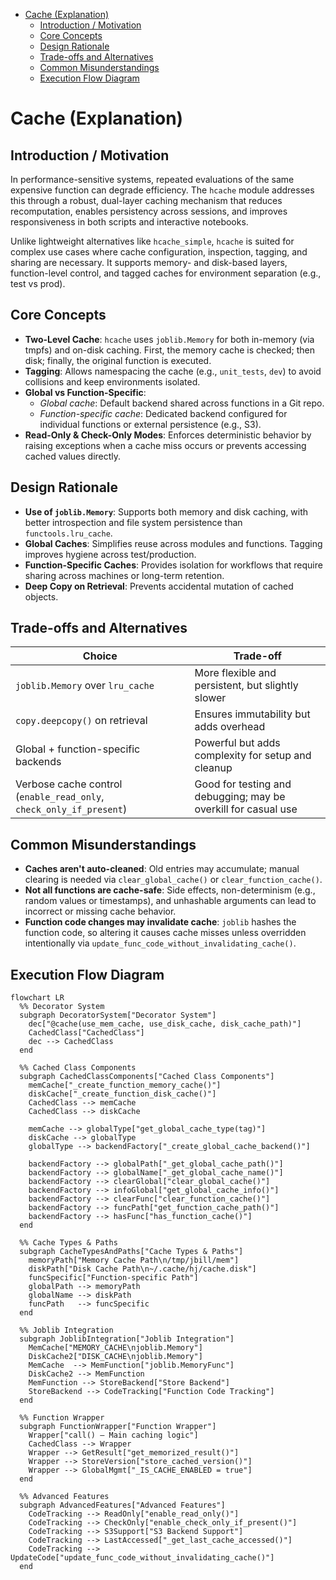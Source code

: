 <!-- toc -->

- [Cache (Explanation)](#cache-explanation)
  * [Introduction / Motivation](#introduction--motivation)
  * [Core Concepts](#core-concepts)
  * [Design Rationale](#design-rationale)
  * [Trade-offs and Alternatives](#trade-offs-and-alternatives)
  * [Common Misunderstandings](#common-misunderstandings)
  * [Execution Flow Diagram](#execution-flow-diagram)

<!-- tocstop -->

# Cache (Explanation)

## Introduction / Motivation

In performance-sensitive systems, repeated evaluations of the same expensive
function can degrade efficiency. The `hcache` module addresses this through a
robust, dual-layer caching mechanism that reduces recomputation, enables
persistency across sessions, and improves responsiveness in both scripts and
interactive notebooks.

Unlike lightweight alternatives like `hcache_simple`, `hcache` is suited for
complex use cases where cache configuration, inspection, tagging, and sharing
are necessary. It supports memory- and disk-based layers, function-level
control, and tagged caches for environment separation (e.g., test vs prod).

## Core Concepts

- **Two-Level Cache**: `hcache` uses `joblib.Memory` for both in-memory (via
  tmpfs) and on-disk caching. First, the memory cache is checked; then disk;
  finally, the original function is executed.
- **Tagging**: Allows namespacing the cache (e.g., `unit_tests`, `dev`) to avoid
  collisions and keep environments isolated.
- **Global vs Function-Specific**:
  - _Global cache_: Default backend shared across functions in a Git repo.
  - _Function-specific cache_: Dedicated backend configured for individual
    functions or external persistence (e.g., S3).
- **Read-Only & Check-Only Modes**: Enforces deterministic behavior by raising
  exceptions when a cache miss occurs or prevents accessing cached values
  directly.

## Design Rationale

- **Use of `joblib.Memory`**: Supports both memory and disk caching, with better
  introspection and file system persistence than `functools.lru_cache`.
- **Global Caches**: Simplifies reuse across modules and functions. Tagging
  improves hygiene across test/production.
- **Function-Specific Caches**: Provides isolation for workflows that require
  sharing across machines or long-term retention.
- **Deep Copy on Retrieval**: Prevents accidental mutation of cached objects.

## Trade-offs and Alternatives

| Choice                                                              | Trade-off                                                      |
| ------------------------------------------------------------------- | -------------------------------------------------------------- |
| `joblib.Memory` over `lru_cache`                                    | More flexible and persistent, but slightly slower              |
| `copy.deepcopy()` on retrieval                                      | Ensures immutability but adds overhead                         |
| Global + function-specific backends                                 | Powerful but adds complexity for setup and cleanup             |
| Verbose cache control (`enable_read_only`, `check_only_if_present`) | Good for testing and debugging; may be overkill for casual use |

## Common Misunderstandings

- **Caches aren't auto-cleaned**: Old entries may accumulate; manual clearing is
  needed via `clear_global_cache()` or `clear_function_cache()`.
- **Not all functions are cache-safe**: Side effects, non-determinism (e.g.,
  random values or timestamps), and unhashable arguments can lead to incorrect
  or missing cache behavior.
- **Function code changes may invalidate cache**: `joblib` hashes the function
  code, so altering it causes cache misses unless overridden intentionally via
  `update_func_code_without_invalidating_cache()`.

## Execution Flow Diagram

```mermaid
flowchart LR
  %% Decorator System
  subgraph DecoratorSystem["Decorator System"]
    dec["@cache(use_mem_cache, use_disk_cache, disk_cache_path)"]
    CachedClass["CachedClass"]
    dec --> CachedClass
  end

  %% Cached Class Components
  subgraph CachedClassComponents["Cached Class Components"]
    memCache["_create_function_memory_cache()"]
    diskCache["_create_function_disk_cache()"]
    CachedClass --> memCache
    CachedClass --> diskCache

    memCache --> globalType["get_global_cache_type(tag)"]
    diskCache --> globalType
    globalType --> backendFactory["_create_global_cache_backend()"]

    backendFactory --> globalPath["_get_global_cache_path()"]
    backendFactory --> globalName["_get_global_cache_name()"]
    backendFactory --> clearGlobal["clear_global_cache()"]
    backendFactory --> infoGlobal["get_global_cache_info()"]
    backendFactory --> clearFunc["clear_function_cache()"]
    backendFactory --> funcPath["get_function_cache_path()"]
    backendFactory --> hasFunc["has_function_cache()"]
  end

  %% Cache Types & Paths
  subgraph CacheTypesAndPaths["Cache Types & Paths"]
    memoryPath["Memory Cache Path\n/tmp/jbill/mem"]
    diskPath["Disk Cache Path\n~/.cache/hj/cache.disk"]
    funcSpecific["Function-specific Path"]
    globalPath --> memoryPath
    globalName --> diskPath
    funcPath   --> funcSpecific
  end

  %% Joblib Integration
  subgraph JoblibIntegration["Joblib Integration"]
    MemCache["MEMORY_CACHE\njoblib.Memory"]
    DiskCache2["DISK_CACHE\njoblib.Memory"]
    MemCache  --> MemFunction["joblib.MemoryFunc"]
    DiskCache2 --> MemFunction
    MemFunction --> StoreBackend["Store Backend"]
    StoreBackend --> CodeTracking["Function Code Tracking"]
  end

  %% Function Wrapper
  subgraph FunctionWrapper["Function Wrapper"]
    Wrapper["call() – Main caching logic"]
    CachedClass --> Wrapper
    Wrapper --> GetResult["get_memorized_result()"]
    Wrapper --> StoreVersion["store_cached_version()"]
    Wrapper --> GlobalMgmt["_IS_CACHE_ENABLED = true"]
  end

  %% Advanced Features
  subgraph AdvancedFeatures["Advanced Features"]
    CodeTracking --> ReadOnly["enable_read_only()"]
    CodeTracking --> CheckOnly["enable_check_only_if_present()"]
    CodeTracking --> S3Support["S3 Backend Support"]
    CodeTracking --> LastAccessed["_get_last_cache_accessed()"]
    CodeTracking --> UpdateCode["update_func_code_without_invalidating_cache()"]
  end
```
